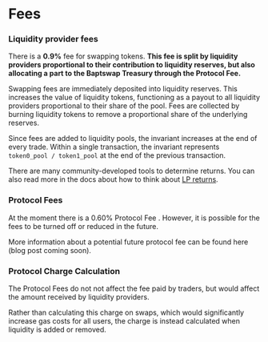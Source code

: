 # Fees

### Liquidity provider fees[​](https://docs.uniswap.org/contracts/v2/concepts/advanced-topics/fees#liquidity-provider-fees) <a href="#liquidity-provider-fees" id="liquidity-provider-fees"></a>

There is a **0.9%** fee for swapping tokens. **This fee is split by liquidity providers proportional to their contribution to liquidity reserves, but also allocating a part to the Baptswap Treasury through the Protocol Fee.**

Swapping fees are immediately deposited into liquidity reserves. This increases the value of liquidity tokens, functioning as a payout to all liquidity providers proportional to their share of the pool. Fees are collected by burning liquidity tokens to remove a proportional share of the underlying reserves.

Since fees are added to liquidity pools, the invariant increases at the end of every trade. Within a single transaction, the invariant represents `token0_pool / token1_pool` at the end of the previous transaction.

There are many community-developed tools to determine returns. You can also read more in the docs about how to think about [LP returns](https://docs.uniswap.org/contracts/v2/concepts/advanced-topics/understanding-returns).

### Protocol Fees[​](https://docs.uniswap.org/contracts/v2/concepts/advanced-topics/fees#protocol-fees) <a href="#protocol-fees" id="protocol-fees"></a>

At the moment there is a 0.60% Protocol Fee . However, it is possible for the fees to be turned off or reduced in the future.

More information about a potential future protocol fee can be found here (blog post coming soon).

### Protocol Charge Calculation[​](https://docs.uniswap.org/contracts/v2/concepts/advanced-topics/fees#protocol-charge-calculation) <a href="#protocol-charge-calculation" id="protocol-charge-calculation"></a>

The Protocol Fees do not not affect the fee paid by traders, but would affect the amount received by liquidity providers.

Rather than calculating this charge on swaps, which would significantly increase gas costs for all users, the charge is instead calculated when liquidity is added or removed.

